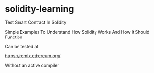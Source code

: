 # solidity-learning
Test Smart Contract In Solidity

Simple Examples To Understand How Solidity Works And How It Should Function


Can be tested at 

https://remix.ethereum.org/

Without an active compiler